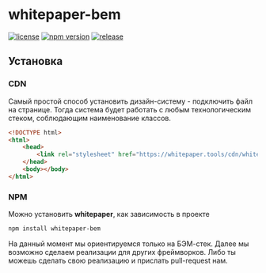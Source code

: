 # whitepaper-bem

[![license](https://badgen.net/github/license/whitepapertools/whitepaper-bem)](https://github.com/whitepapertools/whitepaper-bem/blob/master/LICENSE)
[![npm version](https://badgen.net/npm/v/whitepaper-bem)](https://www.npmjs.com/package/whitepaper-bem)
[![release](https://badgen.net/github/release/whitepapertools/whitepaper-bem)](https://github.com/whitepapertools/whitepaper-bem/releases/latest)


## Установка

### CDN
Самый простой способ установить дизайн-систему - подключить файл на странице. Тогда система будет работать с любым технологическим стеком, соблюдающим наименование классов.

```html
<!DOCTYPE html>
<html>
    <head>
        <link rel="stylesheet" href="https://whitepaper.tools/cdn/whitepaper-2.3.3.min.css">
    </head>
    <body></body>
</html>
```

### NPM
Можно установить **whitepaper**, как зависимость в проекте

```html
npm install whitepaper-bem
```

На данный момент мы ориентируемся только на БЭМ-стек. Далее мы возможно сделаем реализации для других фреймворков. Либо ты можешь сделать свою реализацию и прислать pull-request нам.
